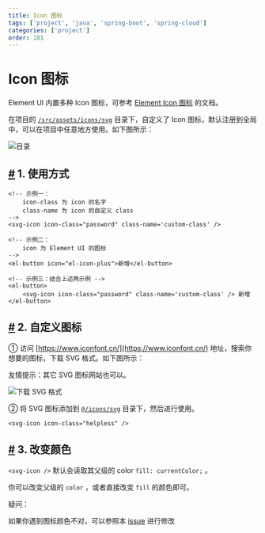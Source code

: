 ```yaml
---
title: Icon 图标
tags: ['project', 'java', 'spring-boot', 'spring-cloud']
categories: ['project']
order: 181
---
```

# Icon 图标

Element UI 内置多种 Icon 图标，可参考 [Element Icon 图标](https://element.eleme.cn/#/zh-CN/component/icon) 的文档。

 在项目的 [`/src/assets/icons/svg`](https://github.com/yudaocode/yudao-ui-admin-vue2/tree/master/src/assets/icons/svg) 目录下，自定义了 Icon 图标，默认注册到全局中，可以在项目中任意地方使用。如下图所示：

 ![ 目录](https://doc.iocoder.cn/img/Vue2/Icon%E5%9B%BE%E6%A0%87/01.png)

 ## [#](#_1-使用方式) 1. 使用方式


```
<!-- 示例一：
    icon-class 为 icon 的名字
    class-name 为 icon 的自定义 class
-->
<svg-icon icon-class="password" class-name='custom-class' />

<!-- 示例二：
    icon 为 Element UI 的图标
-->
<el-button icon="el-icon-plus">新增</el-button>

<!-- 示例三：结合上述两示例 -->
<el-button>
    <svg-icon icon-class="password" class-name='custom-class' /> 新增
</el-button>

```
## [#](#_2-自定义图标) 2. 自定义图标

 ① 访问 [https://www.iconfont.cn/](https://www.iconfont.cn/) 地址，搜索你想要的图标，下载 SVG 格式。如下图所示：

 友情提示：其它 SVG 图标网站也可以。

 ![下载 SVG 格式](https://doc.iocoder.cn/img/Vue2/Icon%E5%9B%BE%E6%A0%87/02.png)

 ② 将 SVG 图标添加到 [`@/icons/svg`](https://github.com/yudaocode/yudao-ui-admin-vue2/blob/master/src/icons/svg) 目录下，然后进行使用。


```
<svg-icon icon-class="helpless" />

```
## [#](#_3-改变颜色) 3. 改变颜色

 `<svg-icon />` 默认会读取其父级的 color `fill: currentColor;` 。

 你可以改变父级的 `color` ，或者直接改变 `fill` 的颜色即可。

 疑问：

 如果你遇到图标颜色不对，可以参照本 [issue](https://github.com/PanJiaChen/vue-element-admin/issues/330) 进行修改
